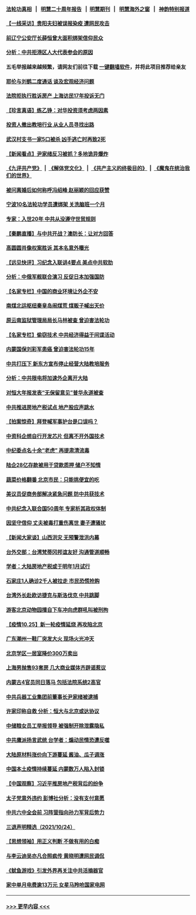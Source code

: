 #### [法轮功真相](https://github.com/gfw-breaker/truth/blob/master/README.md?t=0) &nbsp;&nbsp;|&nbsp;&nbsp; [明慧二十周年报告](https://github.com/gfw-breaker/mh-reports/blob/master/README.md?t=0) &nbsp;&nbsp;|&nbsp;&nbsp;[明慧期刊](https://github.com/gfw-breaker/mh-qikan) &nbsp;&nbsp;|&nbsp;&nbsp; [明慧海外之窗](https://github.com/gfw-breaker/mh-news/blob/master/README.md?t=0) &nbsp;&nbsp;|&nbsp;&nbsp; [神韵特别报道](https://github.com/gfw-breaker/mh-news/blob/master/shenyun.md?t=0)
#### [【一线采访】贵阳夫妇被误报染疫 遭网民攻击](../pages/nsc413/n13330226.md?t=10261701) 
#### [前辽宁公安厅长薛恒曾大面积绑架信仰民众](../pages/nsc413/n13328815.md?t=10261701) 
#### [分析：中共拒港区人大代表参会的原因](../pages/nsc413/n13329706.md?t=10261701) 
#### 五毛举报越来越频繁，请网友们前往下载 [一键翻墙软件](https://github.com/gfw-breaker/ssr-accounts)，并将此项目推荐给亲友
#### [耶伦与刘鹤二度通话 谈及宏观经济问题](../pages/nsc413/n13329940.md?t=10261701) 
#### [法院拒执行胜诉房产 上海访民17年投诉无门](../pages/nsc413/n13326109.md?t=10261701) 
#### [【珍言真语】练乙铮：对华投资须考虑两因素](../pages/nsc413/n13329702.md?t=10261701) 
#### [投资人撤出教培行业 从业人员寻找出路](../pages/nsc413/n13329580.md?t=10261701) 
#### [武汉村支书一家5口被杀 凶手逃亡时再致2死](../pages/nsc413/n13329642.md?t=10261701) 
#### [【新闻看点】尹家绪反习被抓？多地诡异爆炸](../pages/nsc413/n13329252.md?t=10261701) 
#### [《九评共产党》](https://github.com/begood0513/9ping.md/blob/master/README.md) &nbsp;|&nbsp; [《解体党文化》](../../../../jtdwh.md/blob/master/README.md)  &nbsp;|&nbsp; [《共产主义的终极目的》](../../../../gczydzjmd.md/blob/master/README.md) &nbsp;|&nbsp; [《魔鬼在统治我们的世界》](../../../../mgztzwmdsj.md/blob/master/README.md) 
#### [被问离婚后如何称呼冯绍峰 赵丽颖的回应获赞](../pages/nsc413/n13329526.md?t=10261701) 
#### [宁波10名法轮功学员遭绑架 关洗脑班一个月](../pages/nsc413/n13328207.md?t=10261701) 
#### [专家：入世20年 中共从没遵守世贸规则](../pages/nsc413/n13329192.md?t=10261701) 
#### [【秦鹏直播】与中共开战？澳防长：让对方回答](../pages/nsc413/n13329384.md?t=10261701) 
#### [高圆圆肖像权案胜诉 其本名意外曝光](../pages/nsc413/n13329125.md?t=10261701) 
#### [【远见快评】习纪念入联讲4要点 美点中共软肋](../pages/nsc413/n13329323.md?t=10261701) 
#### [分析：中俄军舰联合演习 反促日本加强国防](../pages/nsc413/n13329297.md?t=10261701) 
#### [【名家专栏】中国的商业环境让外企不安](../pages/nsc413/n13328319.md?t=10261701) 
#### [南煤北运枢纽秦皇岛闹煤荒 煤贩子喊出天价](../pages/nsc413/n13329341.md?t=10261701) 
#### [原云南监狱管理局局长马林被查 曾迫害法轮功](../pages/nsc413/n13329313.md?t=10261701) 
#### [【名家专栏】偷窃技术 中共经济得益于间谍活动](../pages/nsc413/n13328413.md?t=10261701) 
#### [内蒙国保刘彩军患癌 曾迫害法轮功15年](../pages/nsc413/n13326454.md?t=10261701) 
#### [中共打压下 新东方宣布停止经营大陆教培服务](../pages/nsc413/n13329228.md?t=10261701) 
#### [分析：中共限电将加速外企离开大陆](../pages/nsc413/n13329208.md?t=10261701) 
#### [对恒大年报发表“无保留意见”普华永道被查](../pages/nsc413/n13329080.md?t=10261701) 
#### [中共推进房地产税试点 地产股应声跳水](../pages/nsc413/n13328997.md?t=10261701) 
#### [【拍案惊奇】拜登喊军事护台是口误吗？](../pages/nsc413/n13328473.md?t=10261701) 
#### [中资科企想自行开发芯片 但离不开外国技术](../pages/nsc413/n13328928.md?t=10261701) 
#### [中纪委点名十余“老虎” 再提肃清流毒](../pages/nsc413/n13328888.md?t=10261701) 
#### [陆企28亿存款被用于贷款质押 储户不知情](../pages/nsc413/n13328217.md?t=10261701) 
#### [蔬菜价格翻番 北京市民：只能挑便宜的吃](../pages/nsc413/n13328959.md?t=10261701) 
#### [美议员促商务部解决紧急问题 防中共获技术](../pages/nsc413/n13328909.md?t=10261701) 
#### [中共纪念入联合国50周年 专家析其政权体制](../pages/nsc413/n13328409.md?t=10261701) 
#### [因坚守信仰 丈夫被毒打重伤离世 妻子遭骚扰](../pages/nsc413/n13325952.md?t=10261701) 
#### [【新闻大家谈】山西洪灾 无预警泄洪内幕](../pages/nsc413/n13327049.md?t=10261701) 
#### [台外交部：台湾梵蒂冈邦谊友好 沟通管道顺畅](../pages/nsc413/n13328091.md?t=10261701) 
#### [学者：大陆房地产税或于明年1月试行](../pages/nsc413/n13327916.md?t=10261701) 
#### [石家庄1人确诊2千人被拉走 市民恐慌抢购](../pages/nsc413/n13327879.md?t=10261701) 
#### [台湾外长赴欧访捷克与斯洛伐克 中共跳脚](../pages/nsc413/n13327871.md?t=10261701) 
#### [游客北京动物园擅自下车冲向虎群吼叫被刑拘](../pages/nsc413/n13328020.md?t=10261701) 
#### [【疫情10.25】新一轮疫情延烧 再攻陷北京](../pages/nsc413/n13327865.md?t=10261701) 
#### [广东潮州一鞋厂突发大火 现场火光冲天](../pages/nsc413/n13328004.md?t=10261701) 
#### [北京学区一居室降价300万卖出](../pages/nsc413/n13327513.md?t=10261701) 
#### [上海男抛售93套房 几大商业媒体齐辟谣惹议](../pages/nsc413/n13327803.md?t=10261701) 
#### [内蒙古4官员同日落马 包括法院系统2高官](../pages/nsc413/n13327844.md?t=10261701) 
#### [中共兵器工业集团前董事长尹家绪被逮捕](../pages/nsc413/n13327665.md?t=10261701) 
#### [许家印称自救 分析：恒大与北京或达协议](../pages/nsc413/n13327649.md?t=10261701) 
#### [中储粮女员工举报领导 被强制开除泄露隐私](../pages/nsc413/n13327235.md?t=10261701) 
#### [中共鹰派扬言武统 台学者：煽动民情恐遭反噬](../pages/nsc413/n13327343.md?t=10261701) 
#### [大陆原材料涨价向下游蔓延 酱油、瓜子调涨](../pages/nsc413/n13327187.md?t=10261701) 
#### [中国本土疫情持续蔓延 内蒙数万人陷入封锁](../pages/nsc413/n13327394.md?t=10261701) 
#### [【中国观察】习近平推房地产税背后的纷争](../pages/nsc413/n13327231.md?t=10261701) 
#### [太子党意外违约 彭博社分析：没有支付意愿](../pages/nsc413/n13325267.md?t=10261701) 
#### [中共六中全会前 习阵营指向孙力军背后势力](../pages/nsc413/n13325349.md?t=10261701) 
#### [三退声明精选（2021/10/24）](../pages/nsc413/n13327220.md?t=10261701) 
#### [【思想领袖】用正义判断 不做有用的白痴](../pages/nsc413/n13297585.md?t=10261701) 
#### [与李云迪吴亦凡合照疯传 黄晓明遭网民调侃](../pages/nsc413/n13326970.md?t=10261701) 
#### [《鱿鱼游戏》引发外界再关注中共活摘器官](../pages/nsc413/n13324915.md?t=10261701) 
#### [家中单月电费逾13万元 女星马羚呛国家电网](../pages/nsc413/n13326714.md?t=10261701) 

----
#### [ >>> 更早内容 <<< ](../indexes/nsc413-earlier.md)
